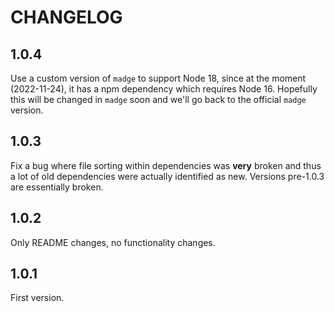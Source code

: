 # CHANGELOG

## 1.0.4

Use a custom version of `madge` to support Node 18, since at the moment (2022-11-24), it has
a npm dependency which requires Node 16. Hopefully this will be changed in `madge` soon and
we'll go back to the official `madge` version.

## 1.0.3

Fix a bug where file sorting within dependencies was **very** broken and thus a lot of old
dependencies were actually identified as new. Versions pre-1.0.3 are essentially broken.

## 1.0.2

Only README changes, no functionality changes.

## 1.0.1

First version.
